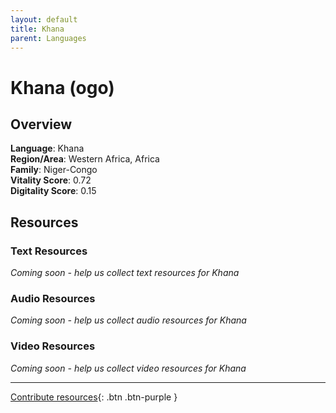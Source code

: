 ```yaml
---
layout: default
title: Khana
parent: Languages
---
```


# Khana (ogo)

## Overview

**Language**: Khana  
**Region/Area**: Western Africa, Africa  
**Family**: Niger-Congo  
**Vitality Score**: 0.72  
**Digitality Score**: 0.15  

## Resources

### Text Resources
*Coming soon - help us collect text resources for Khana*

### Audio Resources
*Coming soon - help us collect audio resources for Khana*

### Video Resources
*Coming soon - help us collect video resources for Khana*

---

[Contribute resources](https://fairtrain.github.io/){: .btn .btn-purple }

